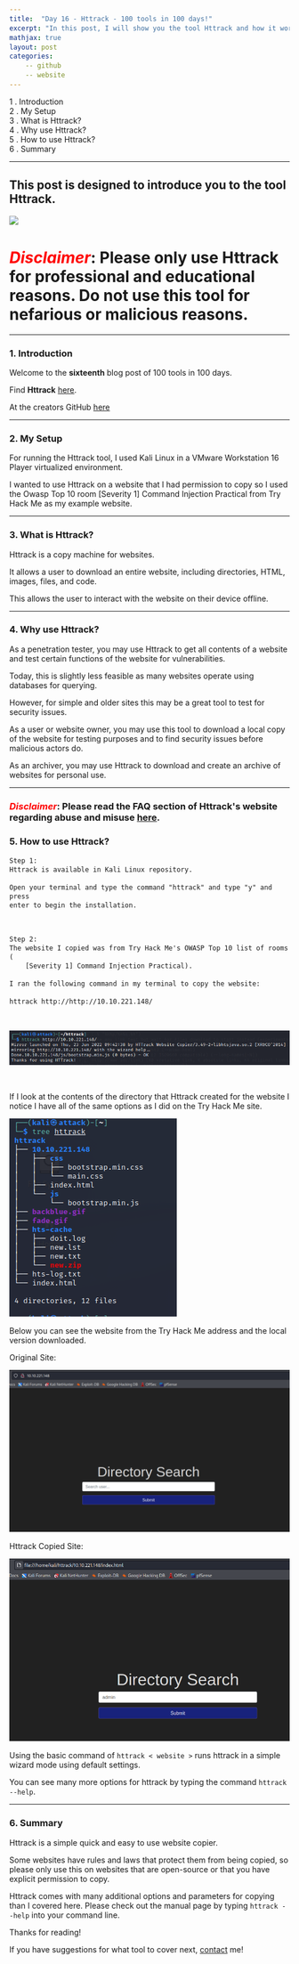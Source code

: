 ```yaml
---
title:  "Day 16 - Httrack - 100 tools in 100 days!"
excerpt: "In this post, I will show you the tool Httrack and how it works."
mathjax: true
layout: post
categories:
    -- github
    -- website
---
```


1 . Introduction
<br>
2 . My Setup
<br>
3 . What is Httrack?
<br>
4 . Why use Httrack?
<br>
5 . How to use Httrack?
<br>
6 . Summary

---

## This post is designed to introduce you to the tool Httrack.

![](https://www.kali.org/tools/httrack/images/httrack-logo.svg)

# <span style="color:red">***Disclaimer***</span>: **Please only use Httrack for professional and educational reasons. Do not use this tool for nefarious or malicious reasons.**

---

### 1. **Introduction**

Welcome to the **sixteenth** blog post of 100 tools in 100 days.<br> 


Find **Httrack** [here](https://www.httrack.com/page/1/en/index.html).

At the creators GitHub [here](https://github.com/xroche/httrack)

---

### 2. **My Setup**

For running the Httrack tool, I used Kali Linux in a VMware Workstation 16 Player virtualized environment.

I wanted to use Httrack on a website that I had permission to copy so I used the Owasp Top 10 room [Severity 1] Command Injection Practical from Try Hack Me as my example website. 

---

### 3. **What is Httrack?**

Httrack is a copy machine for websites.

It allows a user to download an entire website, including directories, HTML, images, files, and code. 

This allows the user to interact with the website on their device offline.

---

### 4. **Why use Httrack?**

As a penetration tester, you may use Httrack to get all contents of a website and test certain functions of the website for vulnerabilities.

Today, this is slightly less feasible as many websites operate using databases for querying. 

However, for simple and older sites this may be a great tool to test for security issues.

As a user or website owner, you may use this tool to download a local copy of the website for testing purposes and to find security issues before malicious actors do. 

As an archiver, you may use Httrack to download and create an archive of websites for personal use. 

---

### <span style="color:red">***Disclaimer***</span>: **Please read the FAQ section of Httrack's website regarding abuse and misuse [here](https://www.httrack.com/html/abuse.html)**.

### 5. **How to use Httrack?**

    Step 1:
    Httrack is available in Kali Linux repository. 

    Open your terminal and type the command "httrack" and type "y" and press 
    enter to begin the installation.

<br>

    Step 2:
    The website I copied was from Try Hack Me's OWASP Top 10 list of rooms (
        [Severity 1] Command Injection Practical).

    I ran the following command in my terminal to copy the website:

    httrack http://http://10.10.221.148/

<br>

![](https://raw.githubusercontent.com/matthewomccorkle/matthewomccorkle.github.io/master/_posts/assets/100%20tools/httrack/httrack1.PNG)

<br>

If I look at the contents of the directory that Httrack created for the website I notice I have all of the same options as I did on the Try Hack Me site.

![](https://raw.githubusercontent.com/matthewomccorkle/matthewomccorkle.github.io/master/_posts/assets/100%20tools/httrack/httrack4.PNG)

Below you can see the website from the Try Hack Me address and the local version downloaded. 

Original Site:

![](https://raw.githubusercontent.com/matthewomccorkle/matthewomccorkle.github.io/master/_posts/assets/100%20tools/httrack/httrack2.PNG)

Httrack Copied Site:

![](https://raw.githubusercontent.com/matthewomccorkle/matthewomccorkle.github.io/master/_posts/assets/100%20tools/httrack/httrack3.PNG)

Using the basic command of `httrack < website >` runs httrack in a simple wizard mode using default settings. 

You can see many more options for httrack by typing the command `httrack --help`.


---

### 6. **Summary**

Httrack is a simple quick and easy to use website copier. 

Some websites have rules and laws that protect them from being copied, so please only use this on websites that are open-source or that you have explicit permission to copy.

Httrack comes with many additional options and parameters for copying than I covered here. Please check out the manual page by typing `httrack --help` into your command line. 


Thanks for reading!<br>

If you have suggestions for what tool to cover next, [contact](mailto:matthew.o.mccorkle@gmail.com) me!
